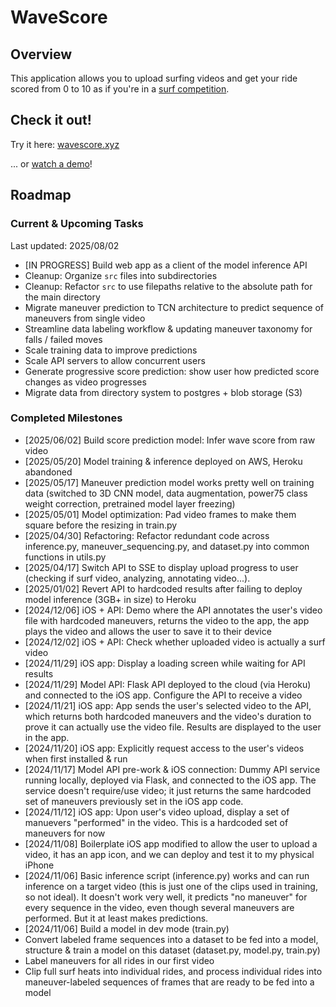 # WaveScore

## Overview

This application allows you to upload surfing videos and get your ride scored from 0 to 10 as if you're in a [surf competition](https://en.wikipedia.org/wiki/World_Surf_League#Judging[28]).

## Check it out!

Try it here: [wavescore.xyz](https://www.wavescore.xyz/)

... or [watch a demo](https://www.youtube.com/shorts/CNARgUQ5YtU)!

## Roadmap

### Current & Upcoming Tasks
Last updated: 2025/08/02
   - [IN PROGRESS] Build web app as a client of the model inference API
   - Cleanup: Organize `src` files into subdirectories
   - Cleanup: Refactor `src` to use filepaths relative to the absolute path for the main directory
   - Migrate maneuver prediction to TCN architecture to predict sequence of maneuvers from single video
   - Streamline data labeling workflow & updating maneuver taxonomy for falls / failed moves
   - Scale training data to improve predictions
   - Scale API servers to allow concurrent users
   - Generate progressive score prediction: show user how predicted score changes as video progresses
   - Migrate data from directory system to postgres + blob storage (S3)

### Completed Milestones
   - [2025/06/02] Build score prediction model: Infer wave score from raw video
   - [2025/05/20] Model training & inference deployed on AWS, Heroku abandoned
   - [2025/05/17] Maneuver prediction model works pretty well on training data (switched to 3D CNN model, data augmentation, power75 class weight correction, pretrained model layer freezing)
   - [2025/05/01] Model optimization: Pad video frames to make them square before the resizing in train.py
   - [2025/04/30] Refactoring: Refactor redundant code across inference.py, maneuver_sequencing.py, and dataset.py into common functions in utils.py
   - [2025/04/17] Switch API to SSE to display upload progress to user (checking if surf video, analyzing, annotating video...).
   - [2025/01/02] Revert API to hardcoded results after failing to deploy model inference (3GB+ in size) to Heroku
   - [2024/12/06] iOS + API: Demo where the API annotates the user's video file with hardcoded maneuvers, returns the video to the app, the app plays the video and allows the user to save it to their device
   - [2024/12/02] iOS + API: Check whether uploaded video is actually a surf video
   - [2024/11/29] iOS app: Display a loading screen while waiting for API results
   - [2024/11/29] Model API: Flask API deployed to the cloud (via Heroku) and connected to the iOS app. Configure the API to receive a video
   - [2024/11/21] iOS app: App sends the user's selected video to the API, which returns both hardcoded maneuvers and the video's duration to prove it can actually use the video file. Results are displayed to the user in the app.
   - [2024/11/20] iOS app: Explicitly request access to the user's videos when first installed & run
   - [2024/11/17] Model API pre-work & iOS connection: Dummy API service running locally, deployed via Flask, and connected to the iOS app. The service doesn't require/use video; it just returns the same hardcoded set of maneuvers previously set in the iOS app code.
   - [2024/11/12] iOS app: Upon user's video upload, display a set of manuevers "performed" in the video. This is a hardcoded set of maneuvers for now
   - [2024/11/08] Boilerplate iOS app modified to allow the user to upload a video, it has an app icon, and we can deploy and test it to my physical iPhone
   - [2024/11/06] Basic inference script (inference.py) works and can run inference on a target video (this is just one of the clips used in training, so not ideal). It doesn't work very well, it predicts "no maneuver" for every sequence in the video, even though several maneuvers are performed. But it at least makes predictions.
   - [2024/11/06] Build a model in dev mode (train.py)
   - Convert labeled frame sequences into a dataset to be fed into a model, structure & train a model on this dataset (dataset.py, model.py, train.py)
   - Label maneuvers for all rides in our first video
   - Clip full surf heats into individual rides, and process individual rides into maneuver-labeled sequences of frames that are ready to be fed into a model
